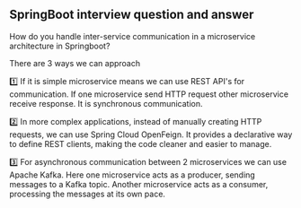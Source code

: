 SpringBoot interview question and answer 
------------------------------------------------------
How do you handle inter-service communication in a microservice architecture in Springboot? 

There are 3 ways we can approach 

1️⃣ If it is simple microservice means we can use REST API's for communication. If one microservice send HTTP request other microservice receive response. It is synchronous communication.

2️⃣ In more complex applications, instead of manually creating HTTP requests, we can use Spring Cloud OpenFeign. It provides a declarative way to define REST clients, making the code cleaner and easier to manage. 

3️⃣ For asynchronous communication between 2 microservices we can use Apache Kafka. Here one microservice acts as a producer, sending messages to a Kafka topic. Another microservice acts as a consumer, processing the messages at its own pace.
